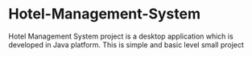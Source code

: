 # Hotel-Management-System
Hotel Management System project is a desktop application which is developed in Java platform. This is simple and basic level small project
